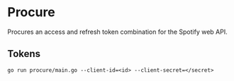 # Procure

Procures an access and refresh token combination for the Spotify web API.

## Tokens

    go run procure/main.go --client-id=<id> --client-secret=</secret>
